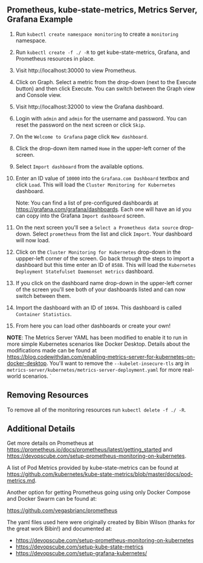 ## Prometheus, kube-state-metrics, Metrics Server, Grafana Example

1. Run `kubectl create namespace monitoring` to create a `monitoring` namespace.
1. Run `kubectl create -f ./ -R` to get kube-state-metrics, Grafana, and Prometheus resources in place.
1. Visit http://localhost:30000 to view Prometheus.
1. Click on Graph. Select a metric from the drop-down (next to the Execute button) and then click Execute. You can switch between the Graph view and Console view.
1. Visit http://localhost:32000 to view the Grafana dashboard.
1. Login with `admin` and `admin` for the username and password. You can reset the password on the next screen or click `Skip`.
1. On the `Welcome to Grafana` page click `New dashboard`.
1. Click the drop-down item named `Home` in the upper-left corner of the screen.
1. Select `Import dashboard` from the available options.
1. Enter an ID value of `10000` into the `Grafana.com Dashboard` textbox and click `Load`. This will load the `Cluster Monitoring for Kubernetes` dashboard.

    Note: You can find a list of pre-configured dashboards at https://grafana.com/grafana/dashboards. Each one will have an id you can copy into the Grafana `Import dashboard` screen.

1. On the next screen you'll see a `Select a Prometheus data source` drop-down. Select `prometheus` from the list and click `Import`. Your dashboard will now load.
1. Click on the `Cluster Monitoring for Kubernetes` drop-down in the uppper-left corner of the screen. Go back through the steps to import a dashboard but this time enter an ID of `8588`. This will load the `Kubernetes Deployment Statefulset Daemonset metrics` dashboard.
1. If you click on the dashboard name drop-down in the upper-left corner of the screen you'll see both of your dashboards listed and can now switch between them.
1. Import the dashboard with an ID of `10694`. This dashboard is called `Container Statistics`. 
1. From here you can load other dashboards or create your own!

**NOTE**: The Metrics Server YAML has been modified to enable it to run in more simple Kubernetes scenarios like Docker Desktop. Details about the modifications made can be found at https://blog.codewithdan.com/enabling-metrics-server-for-kubernetes-on-docker-desktop. You'll want to remove the `--kubelet-insecure-tls` arg in `metrics-server/kubernetes/metrics-server-deployment.yaml` for more real-world scenarios.
 `
## Removing Resources

To remove all of the monitoring resources run `kubectl delete -f ./ -R`.

## Additional Details

Get more details on Prometheus at https://prometheus.io/docs/prometheus/latest/getting_started and https://devopscube.com/setup-prometheus-monitoring-on-kubernetes.

A list of Pod Metrics provided by kube-state-metrics can be found at https://github.com/kubernetes/kube-state-metrics/blob/master/docs/pod-metrics.md. 

Another option for getting Prometheus going using only Docker Compose and Docker Swarm can be found at:

https://github.com/vegasbrianc/prometheus

The yaml files used here were originally created by Bibin Wilson (thanks for the great work Bibin!) and documented at:
- https://devopscube.com/setup-prometheus-monitoring-on-kubernetes
- https://devopscube.com/setup-kube-state-metrics
- https://devopscube.com/setup-grafana-kubernetes/

